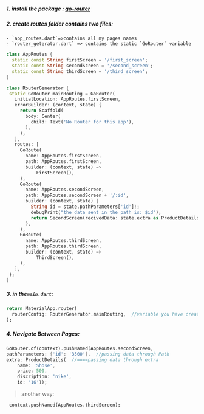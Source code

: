 ##### 1. install the package : [go-router ](https://pub.dev/packages/go_router)
##### 2. create routes folder contains two files:
	- `app_routes.dart`=>contains all my pages names
	- `router_geterator.dart` => contains the static `GoRouter` variable
```dart
class AppRoutes {
  static const String firstScreen = '/first_screen';
  static const String secondScreen = '/second_screen';
  static const String thirdScreen = '/third_screen';
}
```
```dart
class RouterGenerator {
 static GoRouter mainRouting = GoRouter(
   initialLocation: AppRoutes.firstScreen,
   errorBuilder: (context, state) {
     return Scaffold(
       body: Center(
         child: Text('No Router for this app'),
       ),
     );
   },
   routes: [
     GoRoute(
       name: AppRoutes.firstScreen,
       path: AppRoutes.firstScreen,
       builder: (context, state) =>
           FirstScreen(),
     ),
     GoRoute(
       name: AppRoutes.secondScreen,
       path: AppRoutes.secondScreen + '/:id',
       builder: (context, state) {
         String id = state.pathParameters['id']!;
         debugPrint("the data sent in the path is: $id");
         return SecondScreen(recivedData: state.extra as ProductDetails);
       },
     ),
     GoRoute(
       name: AppRoutes.thirdScreen,
       path: AppRoutes.thirdScreen,
       builder: (context, state) =>
           ThirdScreen(),
     ),
   ],
 );
}
```
##### 3. in the`main.dart`:
```dart
return MaterialApp.router(
  routerConfig: RouterGenerator.mainRouting,  //variable you have created
);
```
##### 4. Navigate Between Pages:
```dart
GoRouter.of(context).pushNamed(AppRoutes.secondScreen,
pathParameters: {'id': '3500'},  //passing data through Path
extra: ProductDetails(  //====passing data through extra
	name: 'Shose',
	price: 500,
	discription: 'nike',
	id: '16'));
```
> another way:
```dart
 context.pushNamed(AppRoutes.thirdScreen);
```